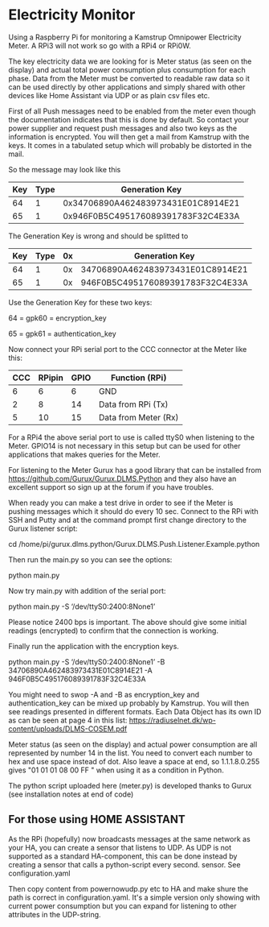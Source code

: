 # Electricity Monitor

Using a Raspberry Pi for monitoring a Kamstrup Omnipower Electricity Meter. A RPi3 will not work so go with a RPi4 or RPi0W. 

The key electricity data we are looking for is Meter status (as seen on the display) and actual total power consumption plus consumption for each phase. Data from the Meter must be converted to readable raw data so it can be used directly by other applications and simply shared with other devices like Home Assistant via UDP or as plain csv files etc.

First of all Push messages need to be enabled from the meter even though the documentation indicates that this is done by default. So contact your power supplier and request push messages and also two keys as the information is encrypted. You will then get a mail from Kamstrup with the keys. It comes in a tabulated setup which will probably be distorted in the mail.

So the message may look like this

| Key | Type | Generation Key|
| --- | --- | --- |
| 64 | 1 | 0x34706890A462483973431E01C8914E21 |
| 65 | 1 | 0x946F0B5C495176089391783F32C4E33A |

The Generation Key is wrong and should be splitted to 

| Key | Type | 0x | Generation Key |
| --- | --- | --- | --- |
| 64	| 1	| 0x	| 34706890A462483973431E01C8914E21 |
| 65 | 1	| 0x	| 946F0B5C495176089391783F32C4E33A |

Use the Generation Key for these two keys:

64 = gpk60 = encryption_key

65 = gpk61 = authentication_key

Now connect your RPi serial port to the CCC connector at the Meter like this:

| CCC |	RPipin | GPIO | Function (RPi) |
| --- | --- | --- | --- |
| 6 | 6 | 6 | GND | 
| 2 | 8 | 14 | Data from RPi (Tx) |
| 5 | 10 | 15 | Data from Meter (Rx) | 

For a RPi4 the above serial port to use is called ttyS0 when listening to the Meter. GPIO14 is not necessary in this setup but can be used for other applications that makes queries for the Meter.

For listening to the Meter Gurux has a good library that can be installed from https://github.com/Gurux/Gurux.DLMS.Python and they also have an excellent support so sign up at the forum if you have troubles. 

When ready you can make a test drive in order to see if the Meter is pushing messages which it should do every 10 sec. Connect to the RPi with SSH and Putty and at the command prompt first change directory to the Gurux listener script:

cd /home/pi/gurux.dlms.python/Gurux.DLMS.Push.Listener.Example.python

Then run the main.py so you can see the options:

python main.py

Now try main.py with addition of the serial port:

python main.py -S ‘/dev/ttyS0:2400:8None1’

Please notice 2400 bps is important. The above should give some initial readings (encrypted) to confirm that the connection is working.

Finally run the application with the encryption keys.

python main.py -S ‘/dev/ttyS0:2400:8None1’ -B 34706890A462483973431E01C8914E21 -A 946F0B5C495176089391783F32C4E33A

You might need to swop -A and -B as encryption_key and authentication_key can be mixed up probably by Kamstrup. You will then see readings presented in different formats. Each Data Object has its own ID as can be seen at page 4 in this list: https://radiuselnet.dk/wp-content/uploads/DLMS-COSEM.pdf 

Meter status (as seen on the display) and actual power consumption are all represented by number 14 in the list. You need to convert each number to hex and use space instead of dot. Also leave a space at end, so 1.1.1.8.0.255 gives "01 01 01 08 00 FF " when using it as a condition in Python.

The python script uploaded here (meter.py) is developed thanks to Gurux (see installation notes at end of code)

## For those using HOME ASSISTANT

As the RPi (hopefully) now broadcasts messages at the same network as your HA, you can create a sensor that listens to UDP. As UDP is not supported as a standard HA-component, this can be done instead by creating a sensor that calls a python-script every second.
sensor. See configuration.yaml

Then copy content from powernowudp.py etc to HA and make shure the path is correct in configuration.yaml.
It's a simple version only showing with current power consumption but you can expand for listening to other attributes in the UDP-string.
